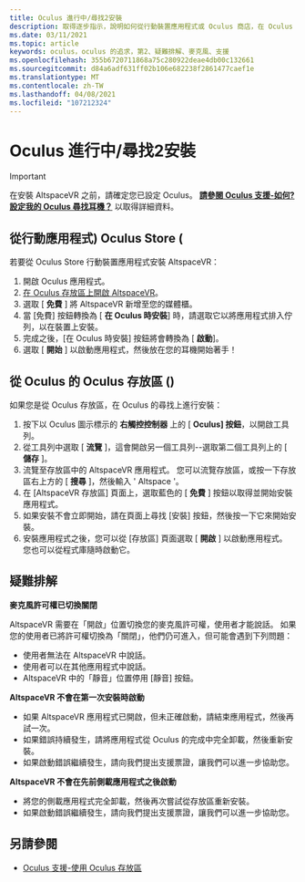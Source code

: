 ```yaml
---
title: Oculus 進行中/尋找2安裝
description: 取得逐步指示，說明如何從行動裝置應用程式或 Oculus 商店，在 Oculus 的執行裝置上安裝 AltspaceVR。
ms.date: 03/11/2021
ms.topic: article
keywords: oculus，oculus 的追求，第2、疑難排解、麥克風、支援
ms.openlocfilehash: 355b6720711868a75c280922deae4db00c132661
ms.sourcegitcommit: d84a6adf631ff02b106e682238f2861477caef1e
ms.translationtype: MT
ms.contentlocale: zh-TW
ms.lasthandoff: 04/08/2021
ms.locfileid: "107212324"
---
```

# <a name="oculus-questquest-2-installation"></a>Oculus 進行中/尋找2安裝

> [!IMPORTANT]
> 在安裝 AltspaceVR 之前，請確定您已設定 Oculus。 **[請參閱 Oculus 支援-如何? 設定我的 Oculus 尋找耳機？](https://support.oculus.com/855551644803876/#faq_525406631321134)** 以取得詳細資料。

## <a name="oculus-store-from-the-mobile-app"></a>從行動應用程式) Oculus Store (

若要從 Oculus Store 行動裝置應用程式安裝 AltspaceVR：

1. 開啟 Oculus 應用程式。
2. [在 Oculus 存放區上開啟 AltspaceVR](https://www.oculus.com/experiences/quest/2133027990157329/)。
3. 選取 [ **免費** ] 將 AltspaceVR 新增至您的媒體櫃。 
4. 當 [免費] 按鈕轉換為 [ **在 Oculus 時安裝**] 時，請選取它以將應用程式排入佇列，以在裝置上安裝。
5. 完成之後，[在 Oculus 時安裝] 按鈕將會轉換為 [ **啟動**]。 
6. 選取 [ **開始** ] 以啟動應用程式，然後放在您的耳機開始著手！

## <a name="oculus-store-from-the-oculus-quest"></a>從 Oculus 的 Oculus 存放區 () 

如果您是從 Oculus 存放區，在 Oculus 的尋找上進行安裝：

1. 按下以 Oculus 圖示標示的 **右觸控控制器** 上的 [ **Oculus] 按鈕**，以開啟工具列。
2. 從工具列中選取 [ **流覽** ]，這會開啟另一個工具列--選取第二個工具列上的 [ **儲存** ]。
3. 流覽至存放區中的 AltspaceVR 應用程式。 您可以流覽存放區，或按一下存放區右上方的 [ **搜尋** ]，然後輸入 ' Altspace '。
4. 在 [AltspaceVR 存放區] 頁面上，選取藍色的 [ **免費** ] 按鈕以取得並開始安裝應用程式。
5. 如果安裝不會立即開始，請在頁面上尋找 [安裝] 按鈕，然後按一下它來開始安裝。
6. 安裝應用程式之後，您可以從 [存放區] 頁面選取 [ **開啟** ] 以啟動應用程式。 您也可以從程式庫隨時啟動它。

## <a name="troubleshooting"></a>疑難排解

**麥克風許可權已切換關閉**

AltspaceVR 需要在「開啟」位置切換您的麥克風許可權，使用者才能說話。  如果您的使用者已將許可權切換為「關閉」，他們仍可進入，但可能會遇到下列問題：

<!-- Missing image -->
<!-- oculus-permissions-denymicrophone.png -->
    
* 使用者無法在 AltspaceVR 中說話。
* 使用者可以在其他應用程式中說話。
* AltspaceVR 中的「靜音」位置停用 [靜音] 按鈕。

**AltspaceVR 不會在第一次安裝時啟動**

* 如果 AltspaceVR 應用程式已開啟，但未正確啟動，請結束應用程式，然後再試一次。
* 如果錯誤持續發生，請將應用程式從 Oculus 的完成中完全卸載，然後重新安裝。
* 如果啟動錯誤繼續發生，請向我們提出支援票證，讓我們可以進一步協助您。

**AltspaceVR 不會在先前側載應用程式之後啟動**

* 將您的側載應用程式完全卸載，然後再次嘗試從存放區重新安裝。
* 如果啟動錯誤繼續發生，請向我們提出支援票證，讓我們可以進一步協助您。

## <a name="see-also"></a>另請參閱

* [Oculus 支援-使用 Oculus 存放區](https://support.oculus.com/414963819268125/)